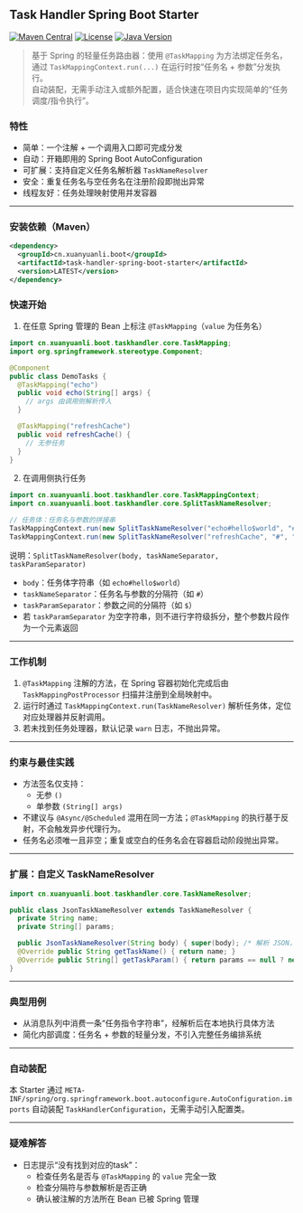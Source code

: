 ## Task Handler Spring Boot Starter

[![Maven Central](https://img.shields.io/maven-central/v/cn.xuanyuanli/jujube-parent.svg?label=Maven%20Central)](https://search.maven.org/search?q=g:cn.xuanyuanli.boot%20AND%20a:task-handler-spring-boot-starter)
[![License](https://img.shields.io/badge/License-Apache%202.0-blue.svg)](https://opensource.org/licenses/Apache-2.0)
[![Java Version](https://img.shields.io/badge/Java-21+-green.svg)](https://www.oracle.com/java/)

> 基于 Spring 的轻量任务路由器：使用 `@TaskMapping` 为方法绑定任务名，通过 `TaskMappingContext.run(...)` 在运行时按“任务名 + 参数”分发执行。  
自动装配，无需手动注入或额外配置，适合快速在项目内实现简单的“任务调度/指令执行”。

### 特性
- 简单：一个注解 + 一个调用入口即可完成分发
- 自动：开箱即用的 Spring Boot AutoConfiguration
- 可扩展：支持自定义任务名解析器 `TaskNameResolver`
- 安全：重复任务名与空任务名在注册阶段即抛出异常
- 线程友好：任务处理映射使用并发容器

---

### 安装依赖（Maven）
```xml
<dependency>
  <groupId>cn.xuanyuanli.boot</groupId>
  <artifactId>task-handler-spring-boot-starter</artifactId>
  <version>LATEST</version>
</dependency>
```

### 快速开始
1) 在任意 Spring 管理的 Bean 上标注 `@TaskMapping`（`value` 为任务名）
```java
import cn.xuanyuanli.boot.taskhandler.core.TaskMapping;
import org.springframework.stereotype.Component;

@Component
public class DemoTasks {
  @TaskMapping("echo")
  public void echo(String[] args) {
    // args 由调用侧解析传入
  }

  @TaskMapping("refreshCache")
  public void refreshCache() {
    // 无参任务
  }
}
```

2) 在调用侧执行任务
```java
import cn.xuanyuanli.boot.taskhandler.core.TaskMappingContext;
import cn.xuanyuanli.boot.taskhandler.core.SplitTaskNameResolver;

// 任务体：任务名与参数的拼接串
TaskMappingContext.run(new SplitTaskNameResolver("echo#hello$world", "#", "$"));
TaskMappingContext.run(new SplitTaskNameResolver("refreshCache", "#", "$"));
```

说明：`SplitTaskNameResolver(body, taskNameSeparator, taskParamSeparator)`
- `body`：任务体字符串（如 `echo#hello$world`）
- `taskNameSeparator`：任务名与参数的分隔符（如 `#`）
- `taskParamSeparator`：参数之间的分隔符（如 `$`）
- 若 `taskParamSeparator` 为空字符串，则不进行字符级拆分，整个参数片段作为一个元素返回

---

### 工作机制
1) `@TaskMapping` 注解的方法，在 Spring 容器初始化完成后由 `TaskMappingPostProcessor` 扫描并注册到全局映射中。
2) 运行时通过 `TaskMappingContext.run(TaskNameResolver)` 解析任务体，定位对应处理器并反射调用。
3) 若未找到任务处理器，默认记录 `warn` 日志，不抛出异常。

---

### 约束与最佳实践
- 方法签名仅支持：
  - 无参 `()`
  - 单参数 `(String[] args)`
- 不建议与 `@Async/@Scheduled` 混用在同一方法；`@TaskMapping` 的执行基于反射，不会触发异步代理行为。
- 任务名必须唯一且非空；重复或空白的任务名会在容器启动阶段抛出异常。

---

### 扩展：自定义 TaskNameResolver
```java
import cn.xuanyuanli.boot.taskhandler.core.TaskNameResolver;

public class JsonTaskNameResolver extends TaskNameResolver {
  private String name;
  private String[] params;

  public JsonTaskNameResolver(String body) { super(body); /* 解析 JSON，填充 name/params */ }
  @Override public String getTaskName() { return name; }
  @Override public String[] getTaskParam() { return params == null ? new String[]{} : params; }
}
```

---

### 典型用例
- 从消息队列中消费一条“任务指令字符串”，经解析后在本地执行具体方法
- 简化内部调度：任务名 + 参数的轻量分发，不引入完整任务编排系统

---

### 自动装配
本 Starter 通过 `META-INF/spring/org.springframework.boot.autoconfigure.AutoConfiguration.imports` 自动装配 `TaskHandlerConfiguration`，无需手动引入配置类。

---

### 疑难解答
- 日志提示“没有找到对应的task”：
  - 检查任务名是否与 `@TaskMapping` 的 `value` 完全一致
  - 检查分隔符与参数解析是否正确
  - 确认被注解的方法所在 Bean 已被 Spring 管理





